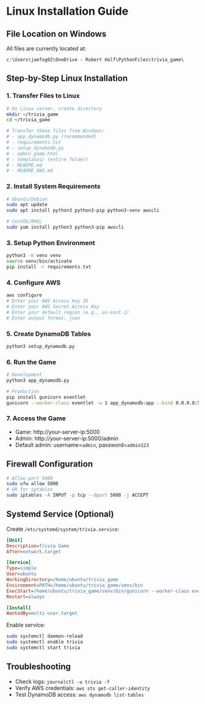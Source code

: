 # Linux Installation Guide

## File Location on Windows
All files are currently located at:
```
c:\Users\jamfog02\OneDrive - Robert Half\PythonFiles\trivia_game\
```

## Step-by-Step Linux Installation

### 1. Transfer Files to Linux
```bash
# On Linux server, create directory
mkdir ~/trivia_game
cd ~/trivia_game

# Transfer these files from Windows:
# - app_dynamodb.py (recommended)
# - requirements.txt  
# - setup_dynamodb.py
# - admin_game.html
# - templates/ (entire folder)
# - README.md
# - README_AWS.md
```

### 2. Install System Requirements
```bash
# Ubuntu/Debian
sudo apt update
sudo apt install python3 python3-pip python3-venv awscli

# CentOS/RHEL
sudo yum install python3 python3-pip awscli
```

### 3. Setup Python Environment
```bash
python3 -m venv venv
source venv/bin/activate
pip install -r requirements.txt
```

### 4. Configure AWS
```bash
aws configure
# Enter your AWS Access Key ID
# Enter your AWS Secret Access Key  
# Enter your default region (e.g., us-east-1)
# Enter output format: json
```

### 5. Create DynamoDB Tables
```bash
python3 setup_dynamodb.py
```

### 6. Run the Game
```bash
# Development
python3 app_dynamodb.py

# Production
pip install gunicorn eventlet
gunicorn --worker-class eventlet -w 1 app_dynamodb:app --bind 0.0.0.0:5000
```

### 7. Access the Game
- Game: http://your-server-ip:5000
- Admin: http://your-server-ip:5000/admin
- Default admin: username=`admin`, password=`admin123`

## Firewall Configuration
```bash
# Allow port 5000
sudo ufw allow 5000
# OR for iptables
sudo iptables -A INPUT -p tcp --dport 5000 -j ACCEPT
```

## Systemd Service (Optional)
Create `/etc/systemd/system/trivia.service`:
```ini
[Unit]
Description=Trivia Game
After=network.target

[Service]
Type=simple
User=ubuntu
WorkingDirectory=/home/ubuntu/trivia_game
Environment=PATH=/home/ubuntu/trivia_game/venv/bin
ExecStart=/home/ubuntu/trivia_game/venv/bin/gunicorn --worker-class eventlet -w 1 app_dynamodb:app --bind 0.0.0.0:5000
Restart=always

[Install]
WantedBy=multi-user.target
```

Enable service:
```bash
sudo systemctl daemon-reload
sudo systemctl enable trivia
sudo systemctl start trivia
```

## Troubleshooting
- Check logs: `journalctl -u trivia -f`
- Verify AWS credentials: `aws sts get-caller-identity`
- Test DynamoDB access: `aws dynamodb list-tables`